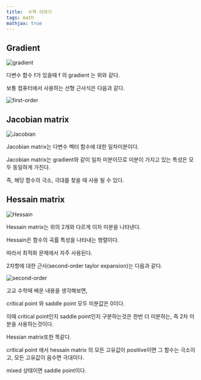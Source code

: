 ```yaml
---
title:  수학 이야기
tags: math
mathjax: true
---
```





## Gradient 

![gradient](https://strutive07.github.io/assets/images/til_images/gradient.png)



다변수 함수 f가 있을때 f 의 gradient 는 위와 같다.

보통 컴퓨터에서 사용하는 선형 근사식은 다음과 같다.

![first-order](https://strutive07.github.io/assets/images/til_images/first-order.png)

## Jacobian matrix

![Jacobian](https://strutive07.github.io/assets/images/til_images/jacobian.png)

Jacobian matrix는 다변수 벡터 함수에 대한 일차미분이다.

Jacobian matrix는 gradient와 같이 일차 미분이므로 미분이 가지고 있는 특성은 모두 동일하게 가진다.

즉, 해당 함수의 극소, 극대를 찾을 때 사용 될 수 있다.







## Hessain matrix

![Hessain](https://strutive07.github.io/assets/images/til_images/hessian.png)

Hessain matrix는 위의 2개와 다르게 이차 미분을 나타낸다.

Hessain은 함수의 곡률 특성을 나타내는 행렬이다.

따라서 최적화 문제에서 자주 사용된다.

2차항에 대한 근사(second-order taylor expansion)는 다음과 같다.

![second-order](https://strutive07.github.io/assets/images/til_images/second-oreder.png)



고교 수학때 배운 내용을 생각해보면, 

critical point 와 saddle point 모두 미분값은 0이다.

이때 critical point인지 saddle point인지 구분하는것은 한번 더 미분하는, 즉 2차 미분을 사용하는것이다.



Hessian matrix또한 똑같다.

critical point 에서 hessain matrix 의 모든 고유값이 positive이면 그 함수는 극소이고, 모든 고유값이 음수면 극대이다.

mixed 상태이면 saddle point이다.





